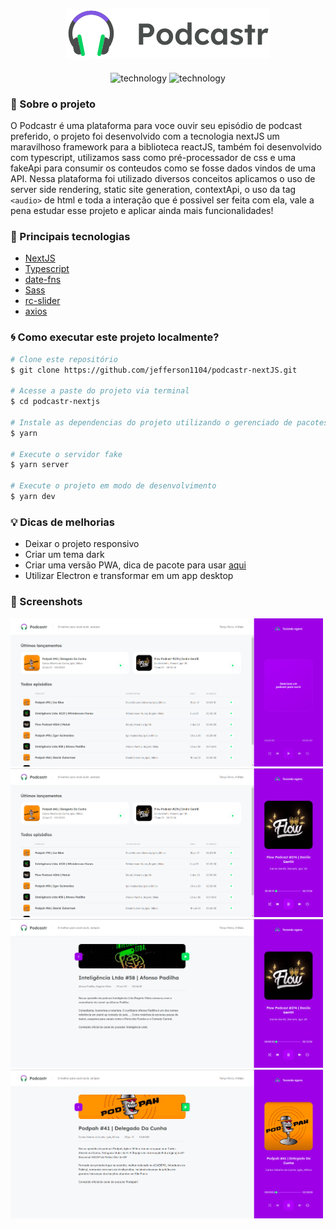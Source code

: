 <h2 align="center">
  <img alt="Moveit" src="./public/logo.svg">
</h2>

<p align="center">
  <img alt="technology" src="https://img.shields.io/badge/TypeScript-007ACC?style=for-the-badge&logo=typescript&logoColor=white">
  <img alt="technology" src="https://img.shields.io/badge/next.js-000000?style=for-the-badge&logo=next.js&logoColor=white">
</p>


### :memo: Sobre o projeto
O Podcastr é uma plataforma para voce ouvir seu episódio de podcast preferido, o projeto foi desenvolvido com a tecnologia nextJS um maravilhoso framework para a biblioteca reactJS, também foi desenvolvido com typescript, utilizamos sass como pré-processador de css e uma fakeApi para consumir os conteudos como se fosse dados vindos de uma API. Nessa plataforma foi utilizado diversos conceitos aplicamos o uso de server side rendering, static site generation, contextApi, o uso da tag `<audio>` de html e toda a interação que é possivel ser feita com ela, vale a pena estudar esse projeto e aplicar ainda mais funcionalidades!

### :rocket: Principais tecnologias 
<ul>
  <li><a target="_blank" href="https://nextjs.org/docs/getting-started">NextJS</a></li>
  <li><a target="_blank" href="https://www.typescriptlang.org/docs/">Typescript</a></li>
  <li><a target="_blank" href="https://date-fns.org/">date-fns</a></li>
  <li><a target="_blank" href="https://github.com/sass/sass">Sass</a></li>
  <li><a target="_blank" href="https://github.com/schrodinger/rc-slider">rc-slider</a></li>
  <li><a target="_blank" href="https://github.com/axios/axios">axios</a></li>
</ul>

### :cyclone: Como executar este projeto localmente?
```bash
# Clone este repositório
$ git clone https://github.com/jefferson1104/podcastr-nextJS.git

# Acesse a paste do projeto via terminal
$ cd podcastr-nextjs

# Instale as dependencias do projeto utilizando o gerenciado de pacotes yarn
$ yarn

# Execute o servidor fake
$ yarn server

# Execute o projeto em modo de desenvolvimento
$ yarn dev

```

### :bulb:	 Dicas de melhorias 
- Deixar o projeto responsivo
- Criar um tema dark
- Criar uma versão PWA, dica de pacote para usar [aqui](https://github.com/shadowwalker/next-pwa)
- Utilizar Electron e transformar em um app desktop

### 🎨 Screenshots
<p >
  <img width=500 src="./public/screenshots/screenshot-01.png">
  <img width=500 src="./public/screenshots/screenshot-02.png">
  <img width=500 src="./public/screenshots/screenshot-03.png">
  <img width=500 src="./public/screenshots/screenshot-04.png">
</p>



